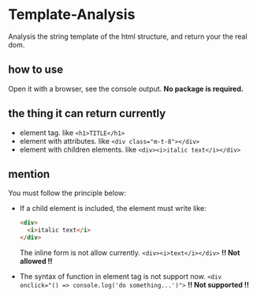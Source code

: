 # Template-Analysis
Analysis the string template of the html structure, and return your the real dom.
## how to use
Open it with a browser, see the console output. **No package is required.**
## the thing it can return currently
- element tag. like ```<h1>TITLE</h1>```
- element with attributes. like ```<div class="m-t-8"></div>```
- element with children elements. like ```<div><i>italic text</i></div>```
## mention
You must follow the principle below:
- If a child element is included, the element must write like:
  ```html
  <div>
    <i>italic text</i>
  </div>
  ``` 
  The inline form is not allow currently. ```<div><i>text</i></div>``` **!! Not allowed !!**
  
- The syntax of function in element tag is not support now. ```<div onclick="() => console.log('do something...')">``` **!!  Not supported !!**